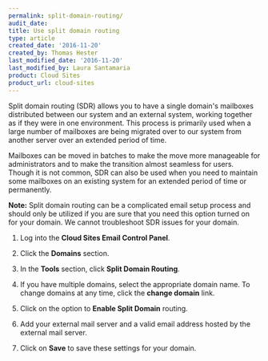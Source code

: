 ```yaml
---
permalink: split-domain-routing/
audit_date:
title: Use split domain routing
type: article
created_date: '2016-11-20'
created_by: Thomas Hester
last_modified_date: '2016-11-20'
last_modified_by: Laura Santamaria
product: Cloud Sites
product_url: cloud-sites
---
```


Split domain routing (SDR) allows you to have a single domain's mailboxes distributed between our system and an external system, working together as if they were in one environment. This process is primarily used when a large number of mailboxes are being migrated over to our system from another server over an extended period of time.

Mailboxes can be moved in batches to make the move more manageable for administrators and to make the transition almost seamless for users. Though it is not common, SDR can also be used when you need to maintain some mailboxes on an existing system for an extended period of time or permanently.

**Note:** Split domain routing can be a complicated email setup process and should only be utilized if you are sure that you need this option turned on for your domain. We cannot troubleshoot SDR issues for your domain.

1. Log into the **Cloud Sites Email Control Panel**.

1. Click the **Domains** section.

1. In the **Tools** section, click **Split Domain Routing**.

1. If you have multiple domains, select the appropriate domain name. To change domains at any time, click the **change domain** link.

1. Click on the option to **Enable Split Domain** routing.

1. Add your external mail server and a valid email address hosted by the external mail server.

1. Click on **Save** to save these settings for your domain.

